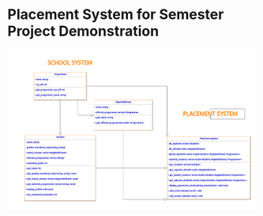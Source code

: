 # Placement System for Semester Project Demonstration

![UML Class Diagram](UML-diagram-for-system.png)
